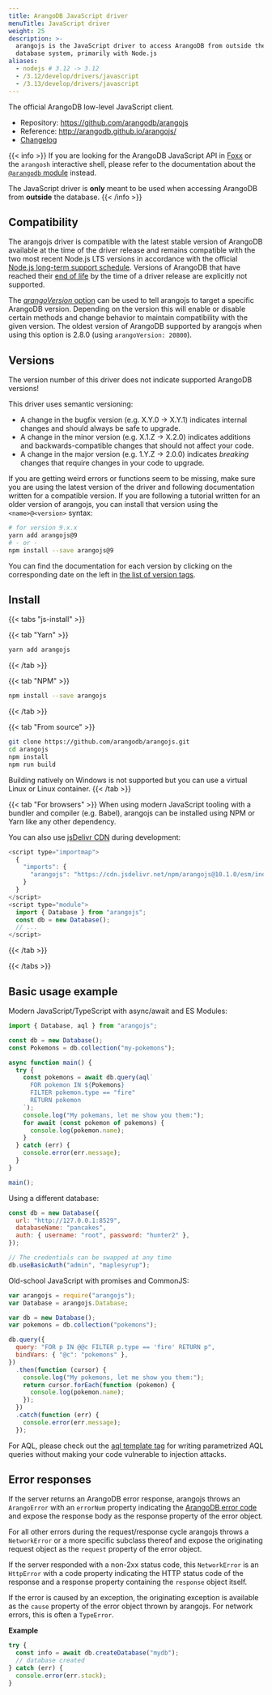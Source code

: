 ```yaml
---
title: ArangoDB JavaScript driver
menuTitle: JavaScript driver
weight: 25
description: >-
  arangojs is the JavaScript driver to access ArangoDB from outside the
  database system, primarily with Node.js
aliases:
  - nodejs # 3.12 -> 3.12
  - /3.12/develop/drivers/javascript
  - /3.13/develop/drivers/javascript
---
```

The official ArangoDB low-level JavaScript client.

- Repository: <https://github.com/arangodb/arangojs>
- Reference: <http://arangodb.github.io/arangojs/>
- [Changelog](https://github.com/arangodb/arangojs/blob/main/CHANGELOG.md)

{{< info >}}
If you are looking for the ArangoDB JavaScript API in
[Foxx](https://www.arangodb.com/community-server/foxx/) or the `arangosh`
interactive shell, please refer to the documentation about the
[`@arangodb` module](../../arangodb/3.12/develop/javascript-api/@arangodb/_index.md) instead.

The JavaScript driver is **only** meant to be used when accessing ArangoDB from
**outside** the database.
{{< /info >}}

## Compatibility

The arangojs driver is compatible with the latest stable version of ArangoDB
available at the time of the driver release and remains compatible with the two
most recent Node.js LTS versions in accordance with the official
[Node.js long-term support schedule](https://github.com/nodejs/LTS).
Versions of ArangoDB that have reached their [end of life](https://arangodb.com/subscriptions/end-of-life-notice/)
by the time of a driver release are explicitly not supported.

The [_arangoVersion_ option](https://arangodb.github.io/arangojs/latest/types/configuration.ConfigOptions.html)
can be used to tell arangojs to target a specific
ArangoDB version. Depending on the version this will enable or disable certain
methods and change behavior to maintain compatibility with the given version.
The oldest version of ArangoDB supported by arangojs when using this option
is 2.8.0 (using `arangoVersion: 20800`).

## Versions

The version number of this driver does not indicate supported ArangoDB versions!

This driver uses semantic versioning:

- A change in the bugfix version (e.g. X.Y.0 -> X.Y.1) indicates internal
  changes and should always be safe to upgrade.
- A change in the minor version (e.g. X.1.Z -> X.2.0) indicates additions and
  backwards-compatible changes that should not affect your code.
- A change in the major version (e.g. 1.Y.Z -> 2.0.0) indicates _breaking_
  changes that require changes in your code to upgrade.

If you are getting weird errors or functions seem to be missing, make sure you
are using the latest version of the driver and following documentation written
for a compatible version. If you are following a tutorial written for an older
version of arangojs, you can install that version using the `<name>@<version>`
syntax:

```sh
# for version 9.x.x
yarn add arangojs@9
# - or -
npm install --save arangojs@9
```

You can find the documentation for each version by clicking on the corresponding
date on the left in
[the list of version tags](https://github.com/arangodb/arangojs/tags).

## Install

{{< tabs "js-install" >}}

{{< tab "Yarn" >}}
```sh
yarn add arangojs
```
{{< /tab >}}

{{< tab "NPM" >}}
```sh
npm install --save arangojs
```
{{< /tab >}}

{{< tab "From source" >}}
```bash
git clone https://github.com/arangodb/arangojs.git
cd arangojs
npm install
npm run build
```

Building natively on Windows is not supported but you can use a virtual Linux
or Linux container.
{{< /tab >}}

{{< tab "For browsers" >}}
When using modern JavaScript tooling with a bundler and compiler (e.g. Babel),
arangojs can be installed using NPM or Yarn like any other dependency.

You can also use [jsDelivr CDN](https://www.jsdelivr.com/) during development:

```js
<script type="importmap">
  {
    "imports": {
      "arangojs": "https://cdn.jsdelivr.net/npm/arangojs@10.1.0/esm/index.js?+esm"
    }
  }
</script>
<script type="module">
  import { Database } from "arangojs";
  const db = new Database();
  // ...
</script>
```
{{< /tab >}}

{{< /tabs >}}

## Basic usage example

Modern JavaScript/TypeScript with async/await and ES Modules:

```js
import { Database, aql } from "arangojs";

const db = new Database();
const Pokemons = db.collection("my-pokemons");

async function main() {
  try {
    const pokemons = await db.query(aql`
      FOR pokemon IN ${Pokemons}
      FILTER pokemon.type == "fire"
      RETURN pokemon
    `);
    console.log("My pokemans, let me show you them:");
    for await (const pokemon of pokemons) {
      console.log(pokemon.name);
    }
  } catch (err) {
    console.error(err.message);
  }
}

main();
```

Using a different database:

```js
const db = new Database({
  url: "http://127.0.0.1:8529",
  databaseName: "pancakes",
  auth: { username: "root", password: "hunter2" },
});

// The credentials can be swapped at any time
db.useBasicAuth("admin", "maplesyrup");
```

Old-school JavaScript with promises and CommonJS:

```js
var arangojs = require("arangojs");
var Database = arangojs.Database;

var db = new Database();
var pokemons = db.collection("pokemons");

db.query({
  query: "FOR p IN @@c FILTER p.type == 'fire' RETURN p",
  bindVars: { "@c": "pokemons" },
})
  .then(function (cursor) {
    console.log("My pokemons, let me show you them:");
    return cursor.forEach(function (pokemon) {
      console.log(pokemon.name);
    });
  })
  .catch(function (err) {
    console.error(err.message);
  });
```

For AQL, please check out the
[aql template tag](https://arangodb.github.io/arangojs/latest/functions/aql.aql.html)
for writing parametrized AQL queries without making your code vulnerable to
injection attacks.

## Error responses

If the server returns an ArangoDB error response, arangojs throws an `ArangoError`
with an `errorNum` property indicating the
[ArangoDB error code](../../arangodb/3.12/develop/error-codes.md) and expose the response body
as the response property of the error object.

For all other errors during the request/response cycle arangojs throws a
`NetworkError` or a more specific subclass thereof and expose the originating
request object as the `request` property of the error object.

If the server responded with a non-2xx status code, this `NetworkError` is an
`HttpError` with a code property indicating the HTTP status code of the response
and a response property containing the `response` object itself.

If the error is caused by an exception, the originating exception is available
as the `cause` property of the error object thrown by arangojs.
For network errors, this is often a `TypeError`.

**Example**

```js
try {
  const info = await db.createDatabase("mydb");
  // database created
} catch (err) {
  console.error(err.stack);
}
```
